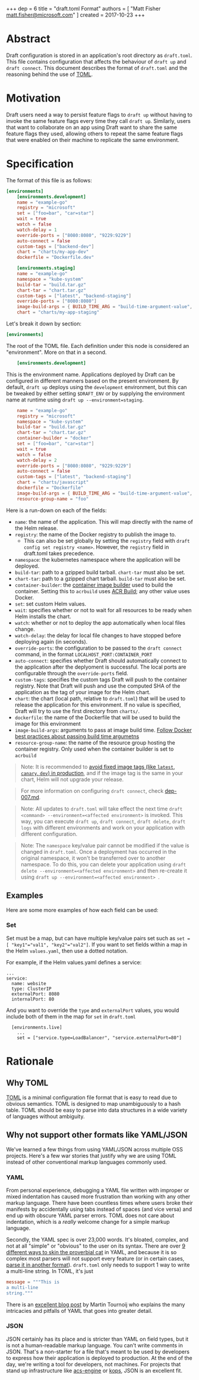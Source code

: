 +++
dep = 6
title = "draft.toml Format"
authors = [ "Matt Fisher <matt.fisher@microsoft.com>" ]
created = 2017-10-23
+++

# Abstract

Draft configuration is stored in an application's root directory as `draft.toml`. This file contains configuration that affects the behaviour of `draft up` and `draft connect`. This document describes the format of `draft.toml` and the reasoning behind the use of [TOML][].

# Motivation

Draft users need a way to persist feature flags to `draft up` without having to invoke the same feature flags every time they call `draft up`. Similarly, users that want to collaborate on an app using Draft want to share the same feature flags they used, allowing others to repeat the same feature flags that were enabled on their machine to replicate the same environment.

# Specification

The format of this file is as follows:

```toml
[environments]
    [environments.development]
    name = "example-go"
    registry = "microsoft"
    set = ["foo=bar", "car=star"]
    wait = true
    watch = false
    watch-delay = 1
    override-ports = ["8080:8080", "9229:9229"]
    auto-connect = false
    custom-tags = ["backend-dev"]
    chart = "charts/my-app-dev"
    dockerfile = "Dockerfile.dev"

    [environments.staging]
    name = "example-go"
    namespace = "kube-system"
    build-tar = "build.tar.gz"
    chart-tar = "chart.tar.gz"
    custom-tags = ["latest", "backend-staging"]
    override-ports = ["8080:8080"]
    image-build-args = { BUILD_TIME_ARG = "build-time-argument-value",  HTTP_PROXY = "http://my-proxy" }
    chart = "charts/my-app-staging"
```

Let's break it down by section:

```toml
[environments]
```

The root of the TOML file. Each definition under this node is considered an "environment". More on
that in a second.

```toml
    [environments.development]
```

This is the environment name. Applications deployed by Draft can be configured in different manners
based on the present environment. By default, `draft up` deploys using the `development`
environment, but this can be tweaked by either setting `$DRAFT_ENV` or by supplying the environment
name at runtime using `draft up --environment=staging`.

```toml
    name = "example-go"
    registry = "microsoft"
    namespace = "kube-system"
    build-tar = "build.tar.gz"
    chart-tar = "chart.tar.gz"
    container-builder = "docker"
    set = ["foo=bar", "car=star"]
    wait = true
    watch = false
    watch-delay = 2
    override-ports = ["8080:8080", "9229:9229"]
    auto-connect = false
    custom-tags = ["latest", "backend-staging"]
    chart = "charts/javascript"
    dockerfile = "Dockerfile"
    image-build-args = { BUILD_TIME_ARG = "build-time-argument-value",  HTTP_PROXY = "http://my-proxy" }
    resource-group-name = "foo"

```

Here is a run-down on each of the fields:

- `name`: the name of the application. This will map directly with the name of the Helm release.
- `registry`: the name of the Docker registry to publish the image to.
   - This can also be set globally by setting the `registry` field with `draft config set registry <name>`. However, the `registry` field in draft.toml takes precedence.
- `namespace`: the kubernetes namespace where the application will be deployed.
- `build-tar`: path to a gzipped build tarball. `chart-tar` must also be set.
- `chart-tar`: path to a gzipped chart tarball. `build-tar` must also be set.
- `container-builder`: the [container image builder][dep009] used to build the container. Setting this to `acrbuild` uses [ACR Build][]; any other value uses Docker.
- `set`: set custom Helm values.
- `wait`: specifies whether or not to wait for all resources to be ready when Helm installs the chart.
- `watch`: whether or not to deploy the app automatically when local files change.
- `watch-delay`: the delay for local file changes to have stopped before deploying again (in seconds).
- `override-ports`: the configuration to be passed to the `draft connect` command, in the format `LOCALHOST_PORT:CONTAINER_PORT`
- `auto-connect`: specifies whether Draft should automatically connect to the application after the deplyoment is successful. The local ports are configurable through the `override-ports` field.
- `custom-tags`: specifies the custom tags Draft will push to the container registry. Note that Draft will push and use the computed SHA of the application as the tag of your image for the Helm chart.
- `chart`: the chart (local path, relative to `draft.toml`) that will be used to release the application for this environment. If no value is specified, Draft will try to use the first directory from `charts/`. 
- `dockerfile`: the name of the Dockerfile that will be used to build the image for this environment
- `image-build-args`: arguments to pass at image build time. [Follow Docker best practices about passing build time argumetns][docker-build-args]
- `resource-group-name`: the name of the resource group hosting the container registry. Only used when the container builder is set to `acrbuild`

> Note: It is recommended to [avoid fixed image tags (like `latest`, `canary`, `dev`) in production](https://kubernetes.io/docs/concepts/configuration/overview#container-images), and if the image tag is the same in your chart, Helm will not upgrade your release.

> For more information on configuring `draft connect`, check [dep-007.md][dep007].

> Note: All updates to `draft.toml` will take effect the next time `draft <command> --environment=<affected environment>` is invoked. This way, you can execute `draft up`, `draft connect`, `draft delete`, `draft logs` with different environments and work on your application with different configuration. 

> Note: The `namespace` key/value pair cannot be modified if the value is changed in `draft.toml`. Once a deployment has occurred in the original namespace, it won't be transferred over to another namespace. To do this, you can delete your application using  `draft delete --environment=<affected environment>` and then re-create it using `draft up --environment=<affected environment> `.

## Examples

Here are some more examples of how each field can be used:

### Set

Set must be a map, but can have multiple key/value pairs set such as `set = [ "key1"="val1", "key2"="val2"]`. If you want to set fields within a  map in the Helm `values.yaml`, then use a dotted notation.

For example, if the Helm values.yaml defines a service:

```
...
service:
  name: website
  type: ClusterIP
  externalPort: 8080
  internalPort: 80
```


And you want to override the `type` and `externalPort` values, you would include both of them in the map for `set` in `draft.toml`

```
  [environments.live]
    ...
    set = ["service.type=LoadBalancer", "service.externalPort=80"]
```


# Rationale

## Why TOML

[TOML][] is a minimal configuration file format that is easy to read due to obvious semantics. TOML is designed to map unambiguously to a hash table. TOML should be easy to parse into data structures in a wide variety of languages without ambiguity.

## Why not support other formats like YAML/JSON

We've learned a few things from using YAML/JSON across multiple OSS projects. Here's a few war stories that justify why we are using TOML instead of other conventional markup languages commonly used.

### YAML

From personal experience, debugging a YAML file written with improper or mixed indentation has caused more frustration than working with any other markup language. There have been countless times where users broke their manifests by accidentally using tabs instead of spaces (and vice versa) and end up with obscure YAML parser errors. TOML does not care about indentation, which is a *really* welcome change for a simple markup language.

Secondly, the YAML spec is over 23,000 words. It's bloated, complex, and not at all "simple" or "obvious" to the user on its syntax. There are over [9 different ways to skin the proverbial cat](https://stackoverflow.com/a/21699210/2853424) in YAML, and because it is so complex most parsers will not support every feature (or in certain cases, [parse it in another format][helm#1707]). `draft.toml` only needs to support 1 way to write a multi-line string. In TOML, it's just

```toml
message = """This is
a multi-line
string."""
```

There is an [excellent blog post](https://arp242.net/weblog/yaml_probably_not_so_great_after_all.html) by Martin Tournoij who explains the many intricacies and pitfalls of YAML that goes into greater detail.

### JSON

JSON certainly has its place and is stricter than YAML on field types, but it is not a human-readable markup language. You can't write comments in JSON. That's a non-starter for a file that's meant to be used by developers to express how their application is deployed to production. At the end of the day, we're writing a tool for developers, not machines. For projects that stand up infrastructure like [acs-engine](https://github.com/BeardyC/acs-engine) or [kops](https://github.com/kubernetes/kops), JSON is an excellent fit.




<!-- end matter -->
[ACR Build]: https://aka.ms/acr/build
[helm#1707]: https://github.com/kubernetes/helm/issues/1707#issuecomment-268347183
[toml]: https://github.com/toml-lang/toml
[docker-build-args]: https://docs.docker.com/engine/reference/commandline/build/#set-build-time-variables---build-arg
[dep007]: dep-007.md
[dep009]: dep-009.md
